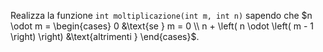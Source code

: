 Realizza la funzione `int moltiplicazione(int m, int n)` sapendo che
$n \odot m = 
\begin{cases}
    0 &\text{se } m = 0 \\
    n + \left( n \odot \left( m - 1 \right) \right) &\text{altrimenti }
\end{cases}$.